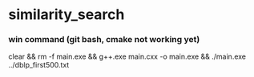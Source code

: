 # similarity_search

### win command (git bash, cmake not working yet) 
clear && rm -f main.exe && g++.exe main.cxx -o main.exe && ./main.exe ../dblp_first500.txt
